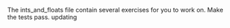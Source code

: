 The ints_and_floats file contain several exercises for you to work on. Make the tests pass.
updating
